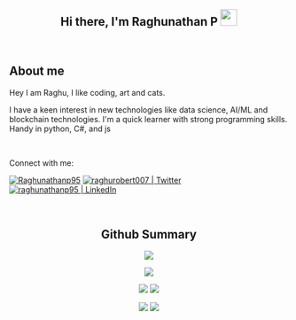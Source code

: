<h2 align="center">Hi there, I'm Raghunathan P <img src="https://user-images.githubusercontent.com/39955420/147578264-bae0526c-028a-49d2-8af8-d08bb4edbd2a.gif" height="30" width="30"></h2>


[<img  alt="" src="https://img.shields.io/twitter/follow/raghurobert007?style=social" />][twitter]
[<img  alt="" src="https://img.shields.io/github/followers/raghunathanp95?style=social" />][website]
[<img  alt="" src="https://hits.seeyoufarm.com/api/count/incr/badge.svg?url=https%3A%2F%2Fgithub.com%2F{raghunathanp95}1212%2Fhit-counter" />][website]

<h2>About me</h2>

Hey I am Raghu, I like coding, art and cats.

I have a keen interest in new technologies like data science, AI/ML and blockchain technologies. I'm a quick learner with strong programming skills. Handy in python, C#, and js

<br>

Connect with me:

[<img alt="Raghunathanp95" src="https://img.shields.io/badge/website-000000?style=for-the-badge&logo=About.me&logoColor=white" />][website]
[<img alt="raghurobert007 | Twitter" src="https://img.shields.io/badge/Twitter-1DA1F2?style=for-the-badge&logo=twitter&logoColor=white" />][twitter]
[<img alt="raghunathanp95 | LinkedIn" src="https://img.shields.io/badge/LinkedIn-0077B5?style=for-the-badge&logo=linkedin&logoColor=white" />][linkedin]

<br>


<h2 align="center">Github Summary</h2>



<p align='center'>
<a href="#"><img src="https://github-readme-stats.vercel.app/api/top-langs/?username=raghunathanp95&show_icons=true&hide_border=true&theme=github_dark"></a>
</p>
<p align='center'>
<a href="#"><img src="http://github-profile-summary-cards.vercel.app/api/cards/profile-details?username=raghunathanp95&theme=github_dark"></a>
</p>
<p align='center'>
<a href="#"><img src="http://github-profile-summary-cards.vercel.app/api/cards/repos-per-language?username=raghunathanp95&theme=github_dark"></a>
<a href="#"><img src="http://github-profile-summary-cards.vercel.app/api/cards/most-commit-language?username=raghunathanp95&theme=github_dark"></a>
</p>
<p align='center'>
<a href="#"><img src="http://github-profile-summary-cards.vercel.app/api/cards/stats?username=raghunathanp95&theme=github_dark"></a>
<a href="#"><img src="http://github-profile-summary-cards.vercel.app/api/cards/productive-time?username=raghunathanp95&theme=github_dark&utcOffset=8"></a>
</p>



[website]: #
[twitter]: https://twitter.com/raghurobert007
[linkedin]: https://www.linkedin.com/in/raghunathan-p/
